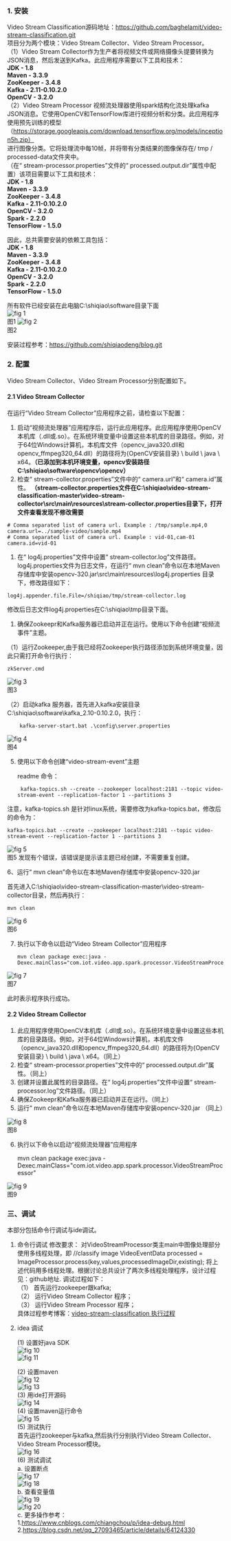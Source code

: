 ### 1. 安装  
Video Stream Classification源码地址：https://github.com/baghelamit/video-stream-classification.git  
项目分为两个模块：Video Stream Collector、Video Stream Processor。  
（1）Video Stream Collector作为生产者将视频文件或网络摄像头提要转换为JSON消息，然后发送到Kafka。此应用程序需要以下工具和技术：  
**JDK - 1.8  
Maven - 3.3.9  
ZooKeeper - 3.4.8  
Kafka - 2.11-0.10.2.0  
OpenCV - 3.2.0**  
（2）Video Stream Processor 视频流处理器使用spark结构化流处理kafka JSON消息。它使用OpenCV和TensorFlow库进行视频分析和分类。此应用程序使用预先训练的模型
（https://storage.googleapis.com/download.tensorflow.org/models/inception5h.zip）   
进行图像分类。它将处理流中每10帧，并将带有分类结果的图像保存在/ tmp / processed-data文件夹中。  
（在“ stream-processor.properties”文件的“ processed.output.dir”属性中配置）该项目需要以下工具和技术：  
**JDK - 1.8  
Maven - 3.3.9  
ZooKeeper - 3.4.8  
Kafka - 2.11-0.10.2.0  
OpenCV - 3.2.0  
Spark - 2.2.0  
TensorFlow - 1.5.0**  

因此，总共需要安装的依赖工具包括：  
**JDK - 1.8  
Maven - 3.3.9  
ZooKeeper - 3.4.8  
Kafka - 2.11-0.10.2.0  
OpenCV - 3.2.0  
Spark - 2.2.0  
TensorFlow - 1.5.0**  

所有软件已经安装在此电脑C:\shiqiao\software目录下面  
![fig 1](https://github.com/shiqiaodeng/blog/blob/master/video-stream-classification/images/4-1.png?raw=true "figure 1")  
图1
![fig 2](https://github.com/shiqiaodeng/blog/blob/master/video-stream-classification/images/4-2.png?raw=true "figure 2")  
图2

安装过程参考：https://github.com/shiqiaodeng/blog.git

### 2. 配置
Video Stream Collector、Video Stream Processor分别配置如下。

#### 2.1 Video Stream Collector
在运行“Video Stream Collector”应用程序之前，请检查以下配置：  
1. 启动“视频流处理器”应用程序后，运行此应用程序。此应用程序使用OpenCV本机库（.dll或.so）。在系统环境变量中设置这些本机库的目录路径。例如，对于64位Windows计算机，本机库文件（opencv_java320.dll和opencv_ffmpeg320_64.dll）的路径将为{OpenCV安装目录} \ build \ java \ x64。**（已添加到本机环境变量，opencv安装路径C:\shiqiao\software\opencv\opencv）**  
2. 检查“ stream-collector.properties”文件中的“ camera.url”和“ camera.id”属性。 **（stream-collector.properties文件在C:\shiqiao\video-stream-classification-master\video-stream-collector\src\main\resources\stream-collector.properties目录下，打开文件查看发现不修改需要**
```
# Comma separated list of camera url. Example : /tmp/sample.mp4,0
camera.url=../sample-video/sample.mp4
# Comma separated list of camera url. Example : vid-01,cam-01
camera.id=vid-01
```
1. 在“ log4j.properties”文件中设置“ stream-collector.log”文件路径。 log4j.properties文件为日志文件，在运行“ mvn clean”命令以在本地Maven存储库中安装opencv-320.jar\src\main\resources\log4j.properties
目录下，修改路径如下：
```   
log4j.appender.file.File=/shiqiao/tmp/stream-collector.log
```
修改后日志文件log4j.properties在C:\shiqiao\tmp目录下面。

1. 确保Zookeepr和Kafka服务器已启动并正在运行。使用以下命令创建“视频流事件”主题。

（1）运行Zookeeper,由于我已经将Zookeeper执行路径添加到系统环境变量，因此只需打开命令行执行：
```
zkServer.cmd
```
![fig 3](https://github.com/shiqiaodeng/blog/blob/master/video-stream-classification/images/4-3.png?raw=true "figure 3")  
图3

（2）启动kafka 服务器，首先进入kafka安装目录C:\shiqiao\software\kafka_2.10-0.10.2.0，执行：
```
    kafka-server-start.bat .\config\server.properties
```
![fig 4](https://github.com/shiqiaodeng/blog/blob/master/video-stream-classification/images/4-4.png?raw=true "figure 4")  
图4

5. 使用以下命令创建“video-stream-event”主题

   readme 命令：
   ```
    kafka-topics.sh --create --zookeeper localhost:2181 --topic video-stream-event --replication-factor 1 --partitions 3
    ```
    
注意，kafka-topics.sh 是针对linux系统，需要修改为kafka-topics.bat，修改后的命令为： 

    kafka-topics.bat --create --zookeeper localhost:2181 --topic video-stream-event --replication-factor 1 --partitions 3
![fig 5](https://github.com/shiqiaodeng/blog/blob/master/video-stream-classification/images/4-5.png?raw=true "figure 5")  
图5
发现有个错误，该错误是提示该主题已经创建，不需要重复创建。

6、运行“ mvn clean”命令以在本地Maven存储库中安装opencv-320.jar

首先进入C:\shiqiao\video-stream-classification-master\video-stream-collector目录，然后再执行：
    
    mvn clean

![fig 6](https://github.com/shiqiaodeng/blog/blob/master/video-stream-classification/images/4-6.png?raw=true "figure 6")  
图6

7. 执行以下命令以启动“Video Stream Collector”应用程序
    ```    
    mvn clean package exec:java -Dexec.mainClass="com.iot.video.app.spark.processor.VideoStreamProcessor"
    ```
![fig 7](https://github.com/shiqiaodeng/blog/blob/master/video-stream-classification/images/4-7.png?raw=true "figure 7")  
图7

此时表示程序执行成功。


#### 2.2 Video Stream Collector

1. 此应用程序使用OpenCV本机库（.dll或.so）。在系统环境变量中设置这些本机库的目录路径。例如，对于64位Windows计算机，本机库文件（opencv_java320.dll和opencv_ffmpeg320_64.dll）的路径将为{OpenCV安装目录} \ build \ java \ x64。（同上）
2. 检查“ stream-processor.properties”文件中的“ processed.output.dir”属性。（同上）
3. 创建并设置此属性的目录路径。在“ log4j.properties”文件中设置“ stream-processor.log”文件路径。（同上）
4. 确保Zookeepr和Kafka服务器已启动并正在运行。（同上）
5. 运行“ mvn clean”命令以在本地Maven存储库中安装opencv-320.jar （同上）

![fig 8](https://github.com/shiqiaodeng/blog/blob/master/video-stream-classification/images/4-8.png?raw=true "figure 8")  
图8

6. 执行以下命令以启动“视频流处理器”应用程序

    mvn clean package exec:java -Dexec.mainClass="com.iot.video.app.spark.processor.VideoStreamProcessor"

![fig 9](https://github.com/shiqiaodeng/blog/blob/master/video-stream-classification/images/4-9.png?raw=true "figure 9")  
图9
### 三、调试
本部分包括命令行调试与ide调试。
1. 命令行调试
    修改要求：
    对VideoStreamProcessor类主main中图像处理部分使用多线程处理，即
    //classify image
	VideoEventData processed = ImageProcessor.process(key,values,processedImageDir,existing);
    将上述代码用多线程处理。根据讨论总共设计了两次多线程处理程序，设计过程见：github地址.
调试过程如下：  
    （1） 首先运行zookeeper跟kafka;   
    （2） 运行Video Stream Collector 程序；    
    （3） 运行Video Stream Processor 程序；   
    具体过程参考博客：[video-stream-classification 执行过程](https://github.com/shiqiaodeng/blog/blob/master/video-stream-classification/video-stream-classification%20%E6%89%A7%E8%A1%8C%E8%BF%87%E7%A8%8B.md)   

2. idea 调试   
   
    (1) 设置好java SDK    
    ![fig 10](https://github.com/shiqiaodeng/blog/blob/master/video-stream-classification/images/4-10.png?raw=true "figure 10")    
    ![fig 11](https://github.com/shiqiaodeng/blog/blob/master/video-stream-classification/images/4-11.png?raw=true "figure 11")   

    (2)  设置maven   
![fig 12](https://github.com/shiqiaodeng/blog/blob/master/video-stream-classification/images/4-12.png?raw=true "figure 12")  
    ![fig 13](https://github.com/shiqiaodeng/blog/blob/master/video-stream-classification/images/4-13.png?raw=true "figure 13")  
    (3)  用ide打开源码  
    ![fig 14](https://github.com/shiqiaodeng/blog/blob/master/video-stream-classification/images/4-14.png?raw=true "figure 14")   
    (4) 设置maven运行命令   
    ![fig 15](https://github.com/shiqiaodeng/blog/blob/master/video-stream-classification/images/4-15.png?raw=true "figure 15")   
    (5) 测试执行      
        首先运行zookeeper与kafka,然后执行分别执行Video Stream Collector、Video Stream Processor模块。    
    ![fig 16](https://github.com/shiqiaodeng/blog/blob/master/video-stream-classification/images/4-16.png?raw=true "figure 16")        
    (6) 测试调试  
      a. 设置断点  
      ![fig 17](https://github.com/shiqiaodeng/blog/blob/master/video-stream-classification/images/4-17.png?raw=true "figure 17")  
      ![fig 18](https://github.com/shiqiaodeng/blog/blob/master/video-stream-classification/images/4-18.png?raw=true "figure 18")  
      b. 查看变量值  
      ![fig 19](https://github.com/shiqiaodeng/blog/blob/master/video-stream-classification/images/4-19.png?raw=true "figure 19")  
      ![fig 20](https://github.com/shiqiaodeng/blog/blob/master/video-stream-classification/images/4-20.png?raw=true "figure 20")   
      c. 更多操作参考：  
      1.https://www.cnblogs.com/chiangchou/p/idea-debug.html 
      2.https://blog.csdn.net/qq_27093465/article/details/64124330
